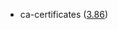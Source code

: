 - ca-certificates ([3.86](https://firefox-source-docs.mozilla.org/security/nss/releases/nss_3_86.html))
